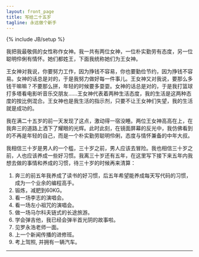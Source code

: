 ```yaml
---
layout: front_page
title: 写给二十五岁
tagline: 永远做个新手
---
```

{% include JB/setup %}

我把我最敬佩的女性称作女神。我一共有两位女神，一位朴实勤劳有态度，另一位聪明伶俐有情怀。她们都姓王，下面我统称她们为王女神。

王女神对我说，你要努力工作，因为挣钱不容易，你也要勤俭节约，因为挣钱不容易。女神的话总是对的，于是我努力做好每一件事儿。王女神又对我说，要那么多钱干嘛嘛？不要那么拼，年轻的时候要多耍耍。女神的话总是对的，于是我打篮球打多塔看电影听音乐交朋友……王女神代表着两种生活态度，我的生活是这两种态度的按比例混合。王女神也是我生活的指示剂，只要不让王女神们失望，我的生活就是成功的。

我在满二十五岁的前一天发现了这点，激动得一宿没睡。两位王女神高高在上，在我奔三的道路上洒下了耀眼的光辉。此时此刻，在镜面屏幕的反光中，我仿佛看到的不再是年轻的自己，而是一个朴实勤劳聪明伶俐，态度与情怀兼备的中年大叔。

我相信三十岁是男人的一个槛，三十岁之前，男人应该去冒险。我也相信三十岁之前，人也应该养成一些好习惯。我离三十岁还有五年，在这里写下接下来五年内我想去做的事情和养成的习惯，待三十岁的时候再来清算：

1.	奔三的前五年我养成了读书的好习惯，后五年希望能养成每天写代码的习惯，成为一个业余的编程高手。
2.	锻炼，减肥到60KG。
3.	看一场李志的演唱会。
4.	看一场左小祖咒的演唱会。
4.	做一场马尔科夫链式的长途旅游。
5.	学会弹吉他，我已经会弹半首光阴的故事啦。
6.	见罗永浩老师一面。
7.	上一个新闻传播的进修班。
8.	考上驾照, 并拥有一辆汽车。

---

<script type="text/javascript" src="http://www.douban.com/service/badge/archpacman/?show=collection&amp;n=20&amp;columns=10&amp;hidelogo=yes&amp;cat=movie|book|music" ></script>